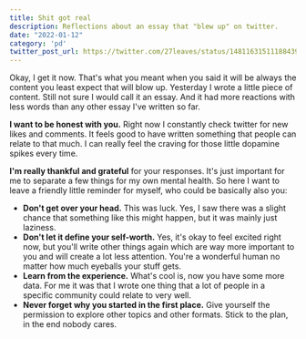 ```yaml
---
title: Shit got real
description: Reflections about an essay that "blew up" on twitter.
date: "2022-01-12"
category: 'pd'
twitter_post_url: https://twitter.com/27leaves/status/1481163151118843904
---
```


Okay, I get it now. That's what you meant when you said it will be always the content you least expect that will blow up. Yesterday I wrote a little piece of content. Still not sure I would call it an essay. And it had more reactions with less words than any other essay I've written so far.

**I want to be honest with you.** Right now I constantly check twitter for new likes and comments. It feels good to have written something that people can relate to that much. I can really feel the craving for those little dopamine spikes every time. 

**I'm really thankful and grateful** for your responses. It's just important for me to separate a few things for my own mental health. So here I want to leave a friendly little reminder for myself, who could be basically also you:

* **Don't get over your head.** This was luck. Yes, I saw there was a slight chance that something like this might happen, but it was mainly just laziness. 
* **Don't let it define your self-worth.** Yes, it's okay to feel excited right now, but you'll write other things again which are way more important to you and will create a lot less attention. You're a wonderful human no matter how much eyeballs your stuff gets.
* **Learn from the experience.** What's cool is, now you have some more data. For me it was that I wrote one thing that a lot of people in a specific community could relate to very well.
* **Never forget why you started in the first place.** Give yourself the permission to explore other topics and other formats. Stick to the plan, in the end nobody cares.